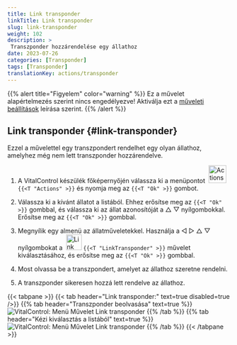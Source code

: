 ```yaml
---
title: Link transponder
linkTitle: Link transponder
slug: link-transponder
weight: 102
description: >
 Transzponder hozzárendelése egy állathoz
date: 2023-07-26
categories: [Transponder]
tags: [Transponder]
translationKey: actions/transponder
---
```

{{% alert title="Figyelem" color="warning" %}}
Ez a művelet alapértelmezés szerint nincs engedélyezve! Aktiválja ezt a [műveleti beállítások](../setting/) leírása szerint.
{{% /alert %}}

## Link transponder {#link-transponder}

Ezzel a művelettel egy transzpondert rendelhet egy olyan állathoz, amelyhez még nem lett transzponder hozzárendelve.

1. A VitalControl készülék főképernyőjén válassza ki a menüpontot &nbsp;<img src="/icons/actions.svg" width="40" align="bottom" alt="Actions" /> `{{<T "Actions" >}}` és nyomja meg az `{{<T "Ok" >}}` gombot.

2. Válassza ki a kívánt állatot a listából. Ehhez erősítse meg az `{{<T "Ok" >}}` gombbal, és válassza ki az állat azonosítóját a △ ▽ nyílgombokkal. Erősítse meg az `{{<T "Ok" >}}` gombbal.

3. Megnyílik egy almenü az állatműveletekkel. Használja a ◁ ▷ △ ▽ nyílgombokat a &nbsp;<img src="/icons/actions/link-transponder.svg" width="35" align="bottom" alt="Link transponder" /> `{{<T "LinkTransponder" >}}` művelet kiválasztásához, és erősítse meg az `{{<T "Ok" >}}` gombbal.

4. Most olvassa be a transzpondert, amelyet az állathoz szeretne rendelni.

5. A transzponder sikeresen hozzá lett rendelve az állathoz.

{{< tabpane >}}
{{< tab header="Link transponder:" text=true disabled=true />}}
{{% tab header="Transzponder beolvasása" text=true %}}
![VitalControl: Menü Művelet Link transponder](../images/linktransponder-scan.png "Link transponder")
{{% /tab %}}
{{% tab header="Kézi kiválasztás a listából" text=true %}}
![VitalControl: Menü Művelet Link transponder](../images/linktransponder.png "Link transponder")
{{% /tab %}}
{{< /tabpane >}}
